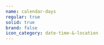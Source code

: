 ```yaml
---
name: calendar-days
regular: true
solid: true
brand: false
icon_category: date-time-&-location
---
```


